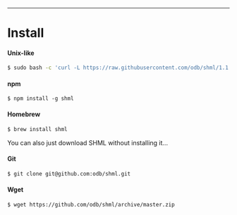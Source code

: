 <hr>
<a name="Install"></a>

# Install

#### Unix-like
``` bash
$ sudo bash -c 'curl -L https://raw.githubusercontent.com/odb/shml/1.1.0/shml.sh -o /usr/local/bin/shml && chmod +x /usr/local/bin/shml'
```

#### npm

``` shell
$ npm install -g shml
```

#### Homebrew
```bash
$ brew install shml
```
<p class="message">
You can also just download SHML without installing it...
</p>

#### Git
```bash
$ git clone git@github.com:odb/shml.git
```

#### Wget
```bash
$ wget https://github.com/odb/shml/archive/master.zip
```
